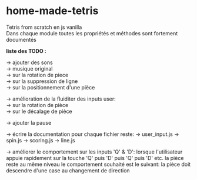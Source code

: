 # home-made-tetris  

Tetris from scratch en js vanilla  
Dans chaque module toutes les propriétés et méthodes sont fortement documentés   

**liste des TODO :**  

-> ajouter des sons  
    -> musique original  
    -> sur la rotation de piece  
    -> sur la suppression de ligne  
    -> sur la positionnement d'une pièce  

-> amélioration de la fluiditer des inputs user:  
    -> sur la rotation de pièce  
    -> sur le décalage de pièce  

-> ajouter la pause  

-> écrire la documentation pour chaque fichier reste:
    -> user_input.js
    -> spin.js
    -> scoring.js
    -> line.js

-> améliorer le comportement sur les inputs 'Q' & 'D':
    lorsque l'utilisateur appuie rapidement sur la touche 'Q' puis 'D' puis 'Q' puis 'D' etc.
    la pièce reste au même niveau
    le comportement souhaité est le suivant:
    la pièce doit descendre d'une case au changement de direction